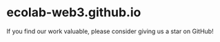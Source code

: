 # ecolab-web3.github.io

If you find our work valuable, please consider giving us a star on GitHub!
